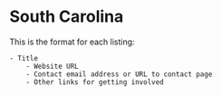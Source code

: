 # South Carolina

This is the format for each listing:

```
- Title
    - Website URL
    - Contact email address or URL to contact page
    - Other links for getting involved
```